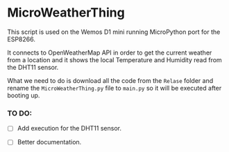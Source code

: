 # MicroWeatherThing 

This script is used on the Wemos D1 mini running MicroPython port for the ESP8266.

It connects to OpenWeatherMap API in order to get the current weather from a location and it shows the local Temperature and Humidity read from the DHT11 sensor.

What we need to do is download all the code from the `Relase` folder and rename the `MicroWeatherThing.py` file to `main.py` so it will be executed after booting up.


### TO DO:

- [ ] Add execution for the DHT11 sensor.

- [ ] Better documentation.
